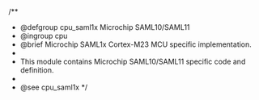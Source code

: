 /**
 * @defgroup        cpu_saml1x Microchip SAML10/SAML11
 * @ingroup         cpu
 * @brief           Microchip SAML1x Cortex-M23 MCU specific implementation.
 *
 * This module contains Microchip SAML10/SAML11 specific code and definition.
 *
 * @see cpu_saml1x
 */
